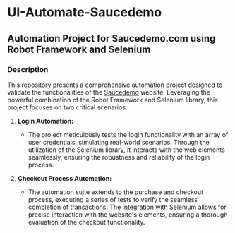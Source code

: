 # UI-Automate-Saucedemo

## Automation Project for Saucedemo.com using Robot Framework and Selenium

### Description

This repository presents a comprehensive automation project designed to validate the functionalities of the [Saucedemo](https://www.saucedemo.com/) website. Leveraging the powerful combination of the Robot Framework and Selenium library, this project focuses on two critical scenarios:

1. **Login Automation:**
   - The project meticulously tests the login functionality with an array of user credentials, simulating real-world scenarios. Through the utilization of the Selenium library, it interacts with the web elements seamlessly, ensuring the robustness and reliability of the login process.

2. **Checkout Process Automation:**
   - The automation suite extends to the purchase and checkout process, executing a series of tests to verify the seamless completion of transactions. The integration with Selenium allows for precise interaction with the website's elements, ensuring a thorough evaluation of the checkout functionality.
